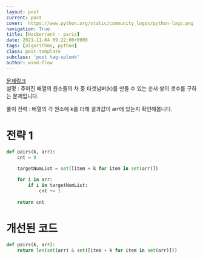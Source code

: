 ```yaml
---
layout: post
current: post
cover:  https://www.python.org/static/community_logos/python-logo.png
navigation: True
title: [Hackerrank - paris]
date: 2021-11-04 09:22:00+0900
tags: [algorithms, python]
class: post-template
subclass: 'post tag-splunk'
author: wind-flow
---
```


[문제링크](https://www.hackerrank.com/challenges/pairs/problem)  
설명 : 주어진 배열의 원소들의 차 중 타겟넘버(k)를 만들 수 있는 순서 쌍의 갯수를 구하는 문제입니다.

풀이 전략 : 배열의 각 원소에 k를 더해 결과값이 arr에 있는지 확인해봅니다.

# 전략 1
``` python
def pairs(k, arr):
    cnt = 0

    targetNumList = set([item + k for item in set(arr)])

    for i in arr:
        if i in targetNumList:
            cnt += 1
    
    return cnt
```
   

# 개선된 코드
``` python
def pairs(k, arr):
    return len(set(arr) & set([item + k for item in set(arr)]))
```